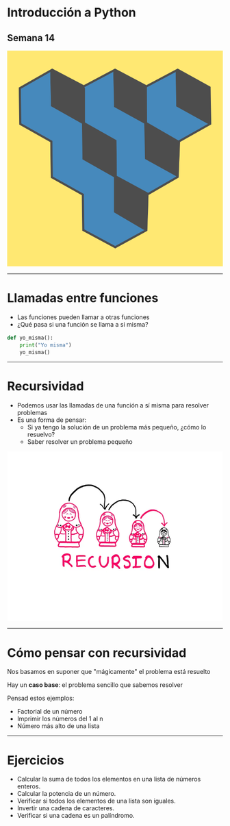 # Introducción a Python

## Semana 14
<!-- .element style="text-align:center" -->

![logo](./img/logo2.png) <!-- .element style="margin-left: auto; margin-right: auto; display: block" -->

---

# Llamadas entre funciones

- Las funciones pueden llamar a otras funciones
- ¿Qué pasa si una función se llama a si misma?

```python
def yo_misma():
    print("Yo misma")
    yo_misma()
```

---

# Recursividad

- Podemos usar las llamadas de una función a sí misma para resolver problemas
- Es una forma de pensar:
  - Si ya tengo la solución de un problema más pequeño, ¿cómo lo resuelvo?
  - Saber resolver un problema pequeño

![muñecas rusas](./img/recursion.webp) <!-- .element style="margin-left: auto; margin-right: auto; display: block" -->

---

# Cómo pensar con recursividad

Nos basamos en suponer que "mágicamente" el problema está resuelto

Hay un **caso base**: el problema sencillo que sabemos resolver

Pensad estos ejemplos:
- Factorial de un número
- Imprimir los números del 1 al n
- Número más alto de una lista

---

# Ejercicios

- Calcular la suma de todos los elementos en una lista de números enteros.
- Calcular la potencia de un número.
- Verificar si todos los elementos de una lista son iguales.
- Invertir una cadena de caracteres.
- Verificar si una cadena es un palíndromo.
